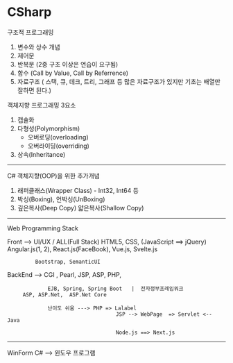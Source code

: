 # CSharp

구조적 프로그래밍

1. 변수와 상수 개념
2. 제어문
3. 반복문 (2중 구조 이상은 연습이 요구됨)
4. 함수 (Call by Value, Call by Referrence)
5. 자료구조 ( 스택, 큐, 데크, 트리, 그래프 등 많은 자료구조가 있지만 기초는 배열만 잘하면 된다.)


객체지향 프로그래밍 3요소

1. 캡슐화
2. 다형성(Polymorphism) 
   - 오버로딩(overloading)
   - 오버라이딩(overriding)
3. 상속(Inheritance)
----
C# 객체지향(OOP)을 위한 추가개념
1. 래퍼클래스(Wrapper Class) - Int32, Int64 등
2. 박싱(Boxing), 언박싱(UnBoxing)
3. 깊은복사(Deep Copy) 얇은복사(Shallow Copy)


----------------------------------------------------------------------------------------------
Web Programming Stack

Front --> UI/UX / ALL(Full Stack)
             HTML5, CSS, (JavaScript ==> jQuery)
             Angular.js(1, 2), React.js(FaceBook), Vue.js, Svelte.js

             Bootstrap, SemanticUI


BackEnd --> CGI , Pearl, JSP, ASP, PHP, 
   
                 EJB, Spring, Spring Boot   |  전자정부프레임워크
	     ASP, ASP.Net,  ASP.Net Core

                 난이도 쉬움 ---> PHP => Lalabel
                                       JSP --> WebPage  => Servlet <-- Java
                                      
                                       Node.js ==> Next.js
-------------------------------------------------------------------------------------
WinForm C# --> 윈도우 프로그램
